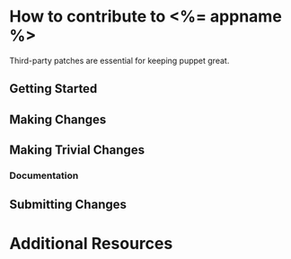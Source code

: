 # How to contribute to <%= appname %>

Third-party patches are essential for keeping puppet great.

## Getting Started

## Making Changes

## Making Trivial Changes

### Documentation

## Submitting Changes

# Additional Resources
